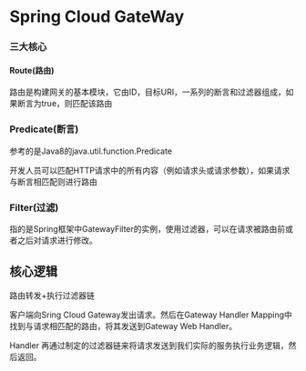 # Spring Cloud GateWay

### 三大核心

#### Route(路由)

路由是构建网关的基本模块，它由ID，目标URI，一系列的断言和过滤器组成，如果断言为true，则匹配该路由

### Predicate(断言)

参考的是Java8的java.util.function.Predicate

开发人员可以匹配HTTP请求中的所有内容（例如请求头或请求参数），如果请求与断言相匹配则进行路由

### Filter(过滤)

指的是Spring框架中GatewayFilter的实例，使用过滤器，可以在请求被路由前或者之后对请求进行修改。 

## 核心逻辑

路由转发+执行过滤器链

客户端向Sring Cloud Gateway发出请求。然后在Gateway Handler Mapping中找到与请求相匹配的路由，将其发送到Gateway Web Handler。

Handler 再通过制定的过滤器链来将请求发送到我们实际的服务执行业务逻辑，然后返回。